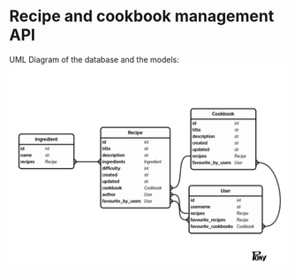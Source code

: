 # Recipe and cookbook management API

UML Diagram of the database and the models:
![image](cookbook_api.png)